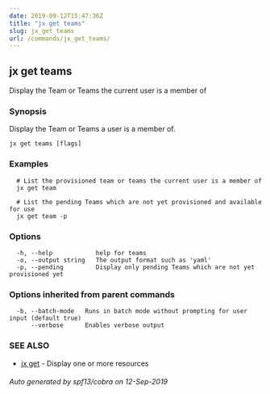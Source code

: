 ```yaml
---
date: 2019-09-12T15:47:36Z
title: "jx get teams"
slug: jx_get_teams
url: /commands/jx_get_teams/
---
```

## jx get teams

Display the Team or Teams the current user is a member of

### Synopsis

Display the Team or Teams a user is a member of.

```
jx get teams [flags]
```

### Examples

```
  # List the provisioned team or teams the current user is a member of
  jx get team
  
  # List the pending Teams which are not yet provisioned and available for use
  jx get team -p
```

### Options

```
  -h, --help            help for teams
  -o, --output string   The output format such as 'yaml'
  -p, --pending         Display only pending Teams which are not yet provisioned yet
```

### Options inherited from parent commands

```
  -b, --batch-mode   Runs in batch mode without prompting for user input (default true)
      --verbose      Enables verbose output
```

### SEE ALSO

* [jx get](/commands/jx_get/)	 - Display one or more resources

###### Auto generated by spf13/cobra on 12-Sep-2019
